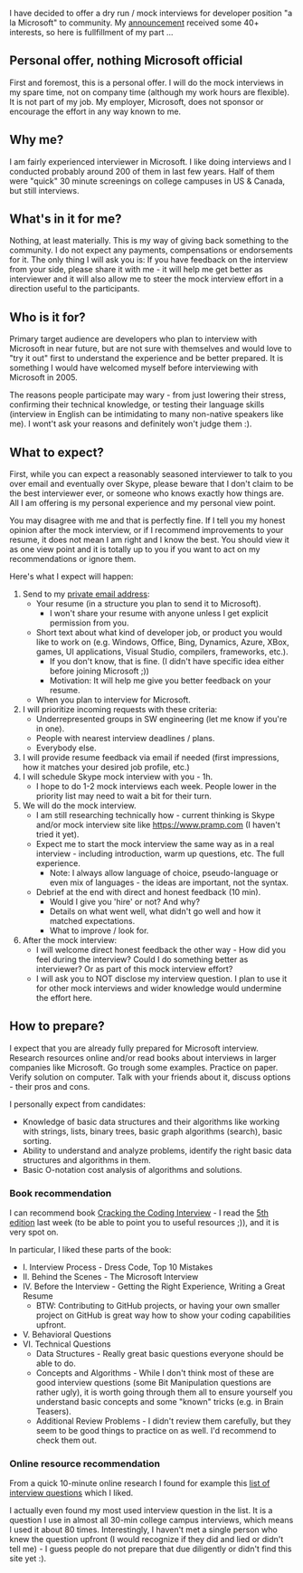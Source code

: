 I have decided to offer a dry run / mock interviews for developer position "a la Microsoft" to community.
My [announcement](https://twitter.com/ziki_cz/status/1081153149187117058?s=20) received some 40+ interests, so here is fullfillment of my part ...

## Personal offer, nothing Microsoft official

First and foremost, this is a personal offer.
I will do the mock interviews in my spare time, not on company time (although my work hours are flexible).
It is not part of my job.
My employer, Microsoft, does not sponsor or encourage the effort in any way known to me.

## Why me?

I am fairly experienced interviewer in Microsoft.
I like doing interviews and I conducted probably around 200 of them in last few years.
Half of them were "quick" 30 minute screenings on college campuses in US & Canada, but still interviews.

## What's in it for me?

Nothing, at least materially.
This is my way of giving back something to the community.
I do not expect any payments, compensations or endorsements for it.
The only thing I will ask you is: If you have feedback on the interview from your side, please share it with me - it will help me get better as interviewer and it will also allow me to steer the mock interview effort in a direction useful to the participants.

## Who is it for?

Primary target audience are developers who plan to interview with Microsoft in near future, but are not sure with themselves and would love to "try it out" first to understand the experience and be better prepared.
It is something I would have welcomed myself before interviewing with Microsoft in 2005.

The reasons people participate may wary - from just lowering their stress, confirming their technical knowledge, or testing their language skills (interview in English can be intimidating to many non-native speakers like me).
I wont't ask your reasons and definitely won't judge them :).

## What to expect?

First, while you can expect a reasonably seasoned interviewer to talk to you over email and eventually over Skype, please beware that I don't claim to be the best interviewer ever, or someone who knows exactly how things are.
All I am offering is my personal experience and my personal view point.

You may disagree with me and that is perfectly fine.
If I tell you my honest opinion after the mock interview, or if I recommend improvements to your resume, it does not mean I am right and I know the best.
You should view it as one view point and it is totally up to you if you want to act on my recommendations or ignore them.

Here's what I expect will happen:

1. Send to my [private email address](mailto:ZikiCZ@hotmail.com):
    * Your resume (in a structure you plan to send it to Microsoft).
        * I won't share your resume with anyone unless I get explicit permission from you.
    * Short text about what kind of developer job, or product you would like to work on (e.g. Windows, Office, Bing, Dynamics, Azure, XBox, games, UI applications, Visual Studio, compilers, frameworks, etc.).
        * If you don't know, that is fine. (I didn't have specific idea either before joining Microsoft ;))
        * Motivation: It will help me give you better feedback on your resume.
    * When you plan to interview for Microsoft.
2. I will prioritize incoming requests with these criteria:
    * Underrepresented groups in SW engineering (let me know if you're in one).
    * People with nearest interview deadlines / plans.
    * Everybody else.
3. I will provide resume feedback via email if needed (first impressions, how it matches your desired job profile, etc.)
4. I will schedule Skype mock interview with you - 1h.
    * I hope to do 1-2 mock interviews each week. People lower in the priority list may need to wait a bit for their turn.
5. We will do the mock interview.
    * I am still researching technically how - current thinking is Skype and/or mock interview site like https://www.pramp.com (I haven't tried it yet).
    * Expect me to start the mock interview the same way as in a real interview - including introduction, warm up questions, etc. The full experience.
        * Note: I always allow language of choice, pseudo-language or even mix of languages - the ideas are important, not the syntax.
    * Debrief at the end with direct and honest feedback (10 min).
        * Would I give you 'hire' or not? And why?
        * Details on what went well, what didn't go well and how it matched expectations.
        * What to improve / look for.
6. After the mock interview:
    * I will welcome direct honest feedback the other way - How did you feel during the interview? Could I do something better as interviewer? Or as part of this mock interview effort?
    * I will ask you to NOT disclose my interview question. I plan to use it for other mock interviews and wider knowledge would undermine the effort here.

## How to prepare?

I expect that you are already fully prepared for Microsoft interview.
Research resources online and/or read books about interviews in larger companies like Microsoft.
Go trough some examples.
Practice on paper.
Verify solution on computer.
Talk with your friends about it, discuss options - their pros and cons.

I personally expect from candidates:

* Knowledge of basic data structures and their algorithms like working with strings, lists, binary trees, basic graph algorithms (search), basic sorting.
* Ability to understand and analyze problems, identify the right basic data structures and algorithms in them.
* Basic O-notation cost analysis of algorithms and solutions.

### Book recommendation

I can recommend book [Cracking the Coding Interview](https://www.amazon.com/Cracking-Coding-Interview-Programming-Questions/dp/0984782850) - I read the [5th edition](https://www.amazon.com/Cracking-Coding-Interview-Programming-Questions/dp/098478280X) last week (to be able to point you to useful resources ;)), and it is very spot on.

In particular, I liked these parts of the book:
* I. Interview Process - Dress Code, Top 10 Mistakes
* II. Behind the Scenes - The Microsoft Interview
* IV. Before the Interview - Getting the Right Experience, Writing a Great Resume
    * BTW: Contributing to GitHub projects, or having your own smaller project on GitHub is great way how to show your coding capabilities upfront.
* V. Behavioral Questions
* VI. Technical Questions
    * Data Structures - Really great basic questions everyone should be able to do.
    * Concepts and Algorithms - While I don't think most of these are good interview questions (some Bit Manipulation questions are rather ugly), it is worth going through them all to ensure yourself you understand basic concepts and some "known" tricks (e.g. in Brain Teasers).
    * Additional Review Problems - I didn't review them carefully, but they seem to be good things to practice on as well. I'd recommend to check them out.

### Online resource recommendation

From a quick 10-minute online research I found for example this [list of interview questions](https://www.geeksforgeeks.org/practice-for-cracking-any-coding-interview) which I liked.

I actually even found my most used interview question in the list.
It is a question I use in almost all 30-min college campus interviews, which means I used it about 80 times.
Interestingly, I haven't met a single person who knew the question upfront (I would recognize if they did and lied or didn't tell me) - I guess people do not prepare that due diligently or didn't find this site yet :).

